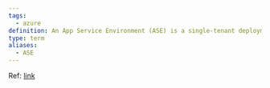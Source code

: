 ```yaml
---
tags:
  - azure
definition: An App Service Environment (ASE) is a single-tenant deployment of the Azure App Service that runs in your virtual network.
type: term
aliases:
  - ASE
---
```

Ref: [link](https://learn.microsoft.com/nl-nl/azure/app-service/networking-features#app-service-environment)


